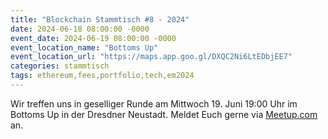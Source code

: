 ```yaml
---
title: "Blockchain Stammtisch #8 - 2024"
date: 2024-06-18 08:00:00 -0000
event_date: 2024-06-19 08:00:00 -0000
event_location_name: "Bottoms Up"
event_location_url: "https://maps.app.goo.gl/DXQC2Ni6LtEDbjEE7"
categories: stammtisch
tags: ethereum,fees,portfolio,tech,em2024
---
```


Wir treffen uns in geselliger Runde am Mittwoch 19. Juni 19:00 Uhr im Bottoms Up in der Dresdner Neustadt. Meldet Euch gerne via [Meetup.com](https://www.meetup.com/de-DE/blockchainmeetupsaxony/events/) an.
